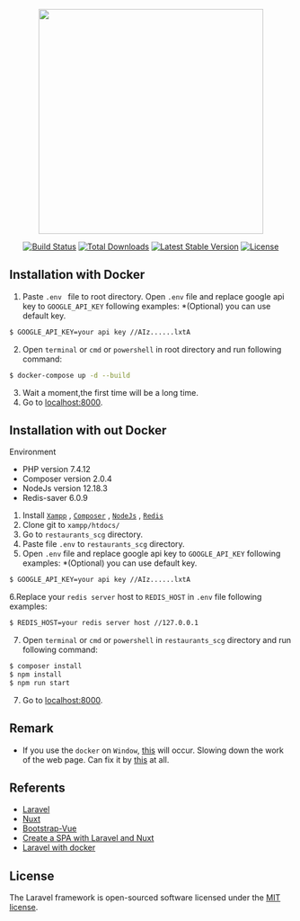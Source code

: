 <p align="center"><a href="https://laravel.com" target="_blank"><img src="https://raw.githubusercontent.com/laravel/art/master/logo-lockup/5%20SVG/2%20CMYK/1%20Full%20Color/laravel-logolockup-cmyk-red.svg" width="400"></a></p>

<p align="center">
<a href="https://travis-ci.org/laravel/framework"><img src="https://travis-ci.org/laravel/framework.svg" alt="Build Status"></a>
<a href="https://packagist.org/packages/laravel/framework"><img src="https://img.shields.io/packagist/dt/laravel/framework" alt="Total Downloads"></a>
<a href="https://packagist.org/packages/laravel/framework"><img src="https://img.shields.io/packagist/v/laravel/framework" alt="Latest Stable Version"></a>
<a href="https://packagist.org/packages/laravel/framework"><img src="https://img.shields.io/packagist/l/laravel/framework" alt="License"></a>
</p>

## Installation with Docker

1. Paste `.env ` file to root directory. Open `.env` file and replace google api key to `GOOGLE_API_KEY` following examples: *(Optional) you can use default key.
```bash
$ GOOGLE_API_KEY=your api key //AIz......lxtA
```
2. Open `terminal` or `cmd` or `powershell` in root directory and run following command:
```bash
$ docker-compose up -d --build
```
3. Wait a moment,the first time will be a long time.
4. Go to [localhost:8000](localhost:8000).

## Installation with out Docker
Environment
- PHP version 7.4.12
- Composer version 2.0.4
- NodeJs version 12.18.3
- Redis-saver 6.0.9

1. Install [`Xampp`](https://www.apachefriends.org/index.html) , [`Composer`](https://getcomposer.org/download/) , [`NodeJs`](https://nodejs.org/en/) , [`Redis`](https://redis.io/)
2. Clone git to `xampp/htdocs/` 
3. Go to `restaurants_scg` directory.
4. Paste file `.env` to `restaurants_scg` directory.
5. Open `.env` file and replace google api key to `GOOGLE_API_KEY` following examples:  *(Optional) you can use default key.
```bash
$ GOOGLE_API_KEY=your api key //AIz......lxtA
```
6.Replace your `redis server` host to `REDIS_HOST` in `.env` file following examples:
```bash
$ REDIS_HOST=your redis server host //127.0.0.1
```
7. Open `terminal` or `cmd` or `powershell` in `restaurants_scg` directory and run following command:
```bash
$ composer install
$ npm install
$ npm run start
```
7. Go to [localhost:8000](localhost:8000).
## Remark

- If you use the `docker` on `Window`, [this](https://stackoverflow.com/questions/63036490/docker-is-extremely-slow-when-running-laravel-on-nginx-container-wsl2) will occur. Slowing down the work of the web page. Can fix it by [this](https://stackoverflow.com/questions/63036490/docker-is-extremely-slow-when-running-laravel-on-nginx-container-wsl2) at all.

## Referents
- [Laravel](https://laravel.com/docs/8.x)
- [Nuxt](https://nuxtjs.org/)
- [Bootstrap-Vue](https://bootstrap-vue.org/docs)
- [Create a SPA with Laravel and Nuxt](https://dev.to/skyrpex/create-a-spa-with-laravel-and-nuxt--54k)
- [Laravel with docker](https://we.in.th/docker-laravel-docker-52eb2d039753)
## License

The Laravel framework is open-sourced software licensed under the [MIT license](https://opensource.org/licenses/MIT).

